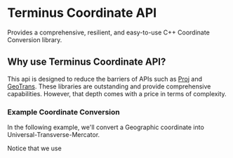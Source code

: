 #  Terminus Coordinate API

Provides a comprehensive, resilient, and easy-to-use C++ Coordinate Conversion library.


## Why use Terminus Coordinate API?

This api is designed to reduce the barriers of APIs such as [Proj](https://proj.org/en/stable/index.html) and [GeoTrans](https://earth-info.nga.mil/index.php?action=home).  These libraries are outstanding and provide comprehensive capabilities.  However, that depth comes with a price in terms of complexity. 

### Example Coordinate Conversion

In the following example, we'll convert a Geographic coordinate into Universal-Transverse-Mercator. 

Notice that we use 
